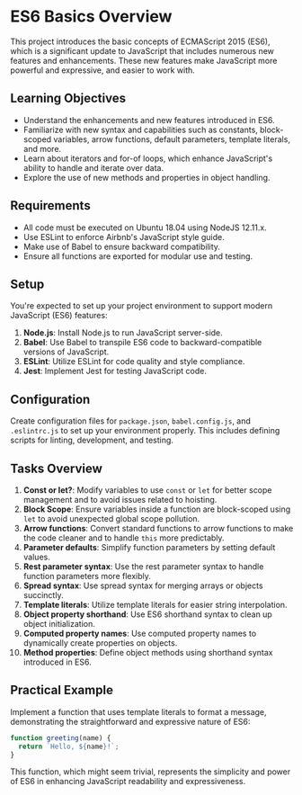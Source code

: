 # ES6 Basics Overview

This project introduces the basic concepts of ECMAScript 2015 (ES6), which is a significant update to JavaScript that includes numerous new features and enhancements. These new features make JavaScript more powerful and expressive, and easier to work with.

## Learning Objectives

- Understand the enhancements and new features introduced in ES6.
- Familiarize with new syntax and capabilities such as constants, block-scoped variables, arrow functions, default parameters, template literals, and more.
- Learn about iterators and for-of loops, which enhance JavaScript's ability to handle and iterate over data.
- Explore the use of new methods and properties in object handling.

## Requirements

- All code must be executed on Ubuntu 18.04 using NodeJS 12.11.x.
- Use ESLint to enforce Airbnb's JavaScript style guide.
- Make use of Babel to ensure backward compatibility.
- Ensure all functions are exported for modular use and testing.

## Setup

You're expected to set up your project environment to support modern JavaScript (ES6) features:

1. **Node.js**: Install Node.js to run JavaScript server-side.
2. **Babel**: Use Babel to transpile ES6 code to backward-compatible versions of JavaScript.
3. **ESLint**: Utilize ESLint for code quality and style compliance.
4. **Jest**: Implement Jest for testing JavaScript code.

## Configuration

Create configuration files for `package.json`, `babel.config.js`, and `.eslintrc.js` to set up your environment properly. This includes defining scripts for linting, development, and testing.

## Tasks Overview

1. **Const or let?**: Modify variables to use `const` or `let` for better scope management and to avoid issues related to hoisting.
2. **Block Scope**: Ensure variables inside a function are block-scoped using `let` to avoid unexpected global scope pollution.
3. **Arrow functions**: Convert standard functions to arrow functions to make the code cleaner and to handle `this` more predictably.
4. **Parameter defaults**: Simplify function parameters by setting default values.
5. **Rest parameter syntax**: Use the rest parameter syntax to handle function parameters more flexibly.
6. **Spread syntax**: Use spread syntax for merging arrays or objects succinctly.
7. **Template literals**: Utilize template literals for easier string interpolation.
8. **Object property shorthand**: Use ES6 shorthand syntax to clean up object initialization.
9. **Computed property names**: Use computed property names to dynamically create properties on objects.
10. **Method properties**: Define object methods using shorthand syntax introduced in ES6.

## Practical Example

Implement a function that uses template literals to format a message, demonstrating the straightforward and expressive nature of ES6:

```javascript
function greeting(name) {
  return `Hello, ${name}!`;
}
```

This function, which might seem trivial, represents the simplicity and power of ES6 in enhancing JavaScript readability and expressiveness.
